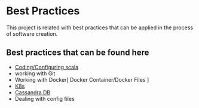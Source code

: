 # Best Practices #

This project is related with best practices that can be applied in the process of software creation.

## Best practices that can be found here ##

* [Coding/Configuring scala](https://github.com/ldipotetjob/bestpractices/blob/master/scala.md)
* working with Git
* Working with Docker[ Docker Container/Docker Files ] 
* [K8s](https://github.com/ldipotetjob/bestpractices/blob/master/k8s.md) 
* [Cassandra DB](https://github.com/ldipotetjob/bestpractices/blob/master/cassandra.md)
* Dealing with config files 
